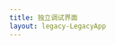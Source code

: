 ```yaml
---
title: 独立调试界面
layout: legacy-LegacyApp
---
```


<ClientOnly>
  <legacy-LegacyApp></legacy-LegacyApp>
</ClientOnly>
